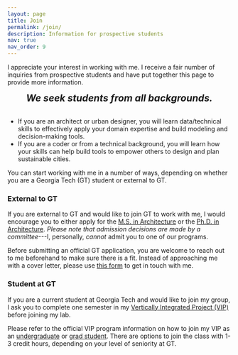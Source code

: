 ```yaml
---
layout: page
title: Join
permalink: /join/
description: Information for prospective students
nav: true
nav_order: 9
---
```


I appreciate your interest in working with me. I receive a fair number of inquiries from prospective students and have put together this page to provide more information.

<div style="text-align: center; font-size: 16pt; font-weight: bold; font-style: italic;">
  We seek students from all backgrounds.
</div>
<br>

- If you are an architect or urban designer, you will learn data/technical skills to effectively apply your domain expertise and build modeling and decision-making tools.
- If you are a coder or from a technical background, you will learn how your skills can help build tools to empower others to design and plan sustainable cities.

You can start working with me in a number of ways, depending on whether you are a Georgia Tech (GT) student or external to GT.

### External to GT

If you are external to GT and would like to join GT to work with me, I would encourage you to either apply for the [M.S. in Architecture](https://arch.gatech.edu/master-science-architecture) or the [Ph.D. in Architecture](https://arch.gatech.edu/phd-architecture). _Please note that admission decisions are made by a committee_---I, personally, _cannot_ admit you to one of our programs.

Before submitting an official GT application, you are welcome to reach out to me beforehand to make sure there is a fit. Instead of approaching me with a cover letter, please use [this form](https://forms.gle/YGa9cNqTumaREhF16) to get in touch with me.

### Student at GT

If you are a current student at Georgia Tech and would like to join my group, I ask you to complete one semester in my [Vertically Integrated Project (VIP)](/teaching/gt-vip-vyh/) before joining my lab.

Please refer to the official VIP program information on how to join my VIP as an [undergraduate](https://vip.gatech.edu/apply-undergraduate-students) or [grad student](https://vip.gatech.edu/graduate-students). There are options to join the class with 1-3 credit hours, depending on your level of seniority at GT.
